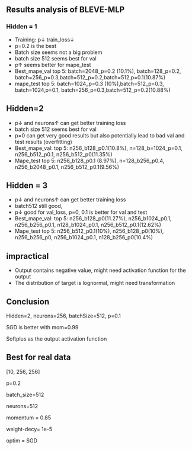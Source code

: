 ## Results analysis of BLEVE-MLP

### Hidden = 1

- Training: p↓ train_loss↓
- p=0.2 is the best
- Batch size seems not a big problem
- batch size 512 seems best for val
- p↑ seems better for mape_test
- Best_mape_val top 5: batch=2048_p=0.2 (10.1%), batch=128_p=0.2, batch=256_p=0.3,batch=512_p=0.2,batch=512,p=0.1(10.87%)
- mape_test top 5: batch=1024_p=0.3 (10%),batch=512_p=0.3, batch=1024,p=0.1, batch=256_p=0.3,batch=512_p=0.2(10.88%)

## Hidden=2

- p↓ and neurons↑ can get better training loss
- batch size 512 seems best for val
- p=0 can get very good results but also potentially lead to bad val and test results (overfitting)
- Best_mape_val: top 5: n256_b128_p0.1(10.8%), n=128_b=1024_p=0.1, n256_b512_p0.1, n256_b512_p0(11.35%)
- Mape_test top 5: n256_b128_p0.1 (8.97%), n=128_b256_p0.4, n256_b2048_p0.1, n256_b512_p0.1(9.56%)

## Hidden = 3

- p↓ and neurons↑ can get better training loss
- batch512 still good, 
- p↓ good for val_loss, p=0, 0.1 is better for  val and test
- Best_mape_val: top 5: n256_b128_p0(11.27%), n256_b1024_p0.1, n256_b256_p0.1, n128_b1024_p0.1, n256_b512_p0.1(12.62%)
- Mape_test top 5: n256_b512_p0.1(10%), n256_b128_p0(10%), n256_b256_p0, n256_b1024_p0.1, n128_b256_p0(10.4%)

## impractical

- Output contains negative value, might need activation function for the output
- The distribution of target is lognormal, might need transformation

## Conclusion

Hidden=2, neurons=256, batchSize=512, p=0.1

SGD is better with mom=0.99

Softplus as the output activation function

## Best for real data

[10, 256, 256]

p=0.2

batch_size=512

neurons=512

momentum = 0.85

weight-decy= 1e-5

optim = SGD



